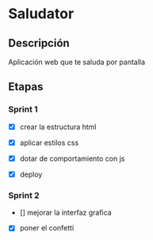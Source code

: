 # Saludator

## Descripción
Aplicación web que te saluda por pantalla

## Etapas

### Sprint 1
- [x] crear la estructura html
- [x] aplicar estilos css
- [x] dotar de comportamiento con js
- [x] deploy


### Sprint 2
- [] mejorar la interfaz grafica
- [x] poner el confetti
